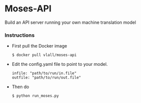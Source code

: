 # Moses-API
Build an API server running your own machine translation model

### Instructions
- First pull the Docker image 

  ```$ docker pull vlall/moses-api```
  
- Edit the config.yaml file to point to your model.

    ```
    infile: "path/to/run/in.file"
    outfile: "path/to/run/out.file"
    ```
- Then do 

    ```$ python run_moses.py```
